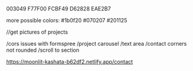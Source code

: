 003049
F77F00
FCBF49
D62828
EAE2B7

more possible colors:
#1b0f20
#070207
#201125


//get pictures of projects


/cors issues with formspree
/project carousel
/text area
/contact corners not rounded
/scroll to section


https://moonlit-kashata-b62df2.netlify.app/contact